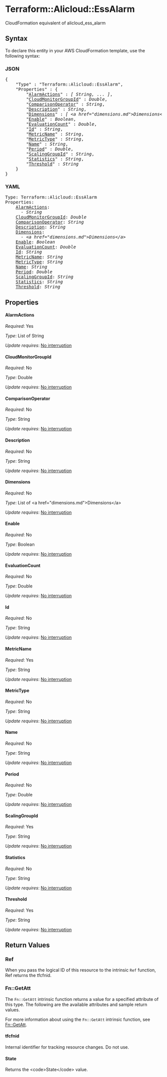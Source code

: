 # Terraform::Alicloud::EssAlarm

CloudFormation equivalent of alicloud_ess_alarm

## Syntax

To declare this entity in your AWS CloudFormation template, use the following syntax:

### JSON

<pre>
{
    "Type" : "Terraform::Alicloud::EssAlarm",
    "Properties" : {
        "<a href="#alarmactions" title="AlarmActions">AlarmActions</a>" : <i>[ String, ... ]</i>,
        "<a href="#cloudmonitorgroupid" title="CloudMonitorGroupId">CloudMonitorGroupId</a>" : <i>Double</i>,
        "<a href="#comparisonoperator" title="ComparisonOperator">ComparisonOperator</a>" : <i>String</i>,
        "<a href="#description" title="Description">Description</a>" : <i>String</i>,
        "<a href="#dimensions" title="Dimensions">Dimensions</a>" : <i>[ &lt;a href=&#34;dimensions.md&#34;&gt;Dimensions&lt;/a&gt;, ... ]</i>,
        "<a href="#enable" title="Enable">Enable</a>" : <i>Boolean</i>,
        "<a href="#evaluationcount" title="EvaluationCount">EvaluationCount</a>" : <i>Double</i>,
        "<a href="#id" title="Id">Id</a>" : <i>String</i>,
        "<a href="#metricname" title="MetricName">MetricName</a>" : <i>String</i>,
        "<a href="#metrictype" title="MetricType">MetricType</a>" : <i>String</i>,
        "<a href="#name" title="Name">Name</a>" : <i>String</i>,
        "<a href="#period" title="Period">Period</a>" : <i>Double</i>,
        "<a href="#scalinggroupid" title="ScalingGroupId">ScalingGroupId</a>" : <i>String</i>,
        "<a href="#statistics" title="Statistics">Statistics</a>" : <i>String</i>,
        "<a href="#threshold" title="Threshold">Threshold</a>" : <i>String</i>
    }
}
</pre>

### YAML

<pre>
Type: Terraform::Alicloud::EssAlarm
Properties:
    <a href="#alarmactions" title="AlarmActions">AlarmActions</a>: <i>
      - String</i>
    <a href="#cloudmonitorgroupid" title="CloudMonitorGroupId">CloudMonitorGroupId</a>: <i>Double</i>
    <a href="#comparisonoperator" title="ComparisonOperator">ComparisonOperator</a>: <i>String</i>
    <a href="#description" title="Description">Description</a>: <i>String</i>
    <a href="#dimensions" title="Dimensions">Dimensions</a>: <i>
      - &lt;a href=&#34;dimensions.md&#34;&gt;Dimensions&lt;/a&gt;</i>
    <a href="#enable" title="Enable">Enable</a>: <i>Boolean</i>
    <a href="#evaluationcount" title="EvaluationCount">EvaluationCount</a>: <i>Double</i>
    <a href="#id" title="Id">Id</a>: <i>String</i>
    <a href="#metricname" title="MetricName">MetricName</a>: <i>String</i>
    <a href="#metrictype" title="MetricType">MetricType</a>: <i>String</i>
    <a href="#name" title="Name">Name</a>: <i>String</i>
    <a href="#period" title="Period">Period</a>: <i>Double</i>
    <a href="#scalinggroupid" title="ScalingGroupId">ScalingGroupId</a>: <i>String</i>
    <a href="#statistics" title="Statistics">Statistics</a>: <i>String</i>
    <a href="#threshold" title="Threshold">Threshold</a>: <i>String</i>
</pre>

## Properties

#### AlarmActions

_Required_: Yes

_Type_: List of String

_Update requires_: [No interruption](https://docs.aws.amazon.com/AWSCloudFormation/latest/UserGuide/using-cfn-updating-stacks-update-behaviors.html#update-no-interrupt)

#### CloudMonitorGroupId

_Required_: No

_Type_: Double

_Update requires_: [No interruption](https://docs.aws.amazon.com/AWSCloudFormation/latest/UserGuide/using-cfn-updating-stacks-update-behaviors.html#update-no-interrupt)

#### ComparisonOperator

_Required_: No

_Type_: String

_Update requires_: [No interruption](https://docs.aws.amazon.com/AWSCloudFormation/latest/UserGuide/using-cfn-updating-stacks-update-behaviors.html#update-no-interrupt)

#### Description

_Required_: No

_Type_: String

_Update requires_: [No interruption](https://docs.aws.amazon.com/AWSCloudFormation/latest/UserGuide/using-cfn-updating-stacks-update-behaviors.html#update-no-interrupt)

#### Dimensions

_Required_: No

_Type_: List of &lt;a href=&#34;dimensions.md&#34;&gt;Dimensions&lt;/a&gt;

_Update requires_: [No interruption](https://docs.aws.amazon.com/AWSCloudFormation/latest/UserGuide/using-cfn-updating-stacks-update-behaviors.html#update-no-interrupt)

#### Enable

_Required_: No

_Type_: Boolean

_Update requires_: [No interruption](https://docs.aws.amazon.com/AWSCloudFormation/latest/UserGuide/using-cfn-updating-stacks-update-behaviors.html#update-no-interrupt)

#### EvaluationCount

_Required_: No

_Type_: Double

_Update requires_: [No interruption](https://docs.aws.amazon.com/AWSCloudFormation/latest/UserGuide/using-cfn-updating-stacks-update-behaviors.html#update-no-interrupt)

#### Id

_Required_: No

_Type_: String

_Update requires_: [No interruption](https://docs.aws.amazon.com/AWSCloudFormation/latest/UserGuide/using-cfn-updating-stacks-update-behaviors.html#update-no-interrupt)

#### MetricName

_Required_: Yes

_Type_: String

_Update requires_: [No interruption](https://docs.aws.amazon.com/AWSCloudFormation/latest/UserGuide/using-cfn-updating-stacks-update-behaviors.html#update-no-interrupt)

#### MetricType

_Required_: No

_Type_: String

_Update requires_: [No interruption](https://docs.aws.amazon.com/AWSCloudFormation/latest/UserGuide/using-cfn-updating-stacks-update-behaviors.html#update-no-interrupt)

#### Name

_Required_: No

_Type_: String

_Update requires_: [No interruption](https://docs.aws.amazon.com/AWSCloudFormation/latest/UserGuide/using-cfn-updating-stacks-update-behaviors.html#update-no-interrupt)

#### Period

_Required_: No

_Type_: Double

_Update requires_: [No interruption](https://docs.aws.amazon.com/AWSCloudFormation/latest/UserGuide/using-cfn-updating-stacks-update-behaviors.html#update-no-interrupt)

#### ScalingGroupId

_Required_: Yes

_Type_: String

_Update requires_: [No interruption](https://docs.aws.amazon.com/AWSCloudFormation/latest/UserGuide/using-cfn-updating-stacks-update-behaviors.html#update-no-interrupt)

#### Statistics

_Required_: No

_Type_: String

_Update requires_: [No interruption](https://docs.aws.amazon.com/AWSCloudFormation/latest/UserGuide/using-cfn-updating-stacks-update-behaviors.html#update-no-interrupt)

#### Threshold

_Required_: Yes

_Type_: String

_Update requires_: [No interruption](https://docs.aws.amazon.com/AWSCloudFormation/latest/UserGuide/using-cfn-updating-stacks-update-behaviors.html#update-no-interrupt)

## Return Values

### Ref

When you pass the logical ID of this resource to the intrinsic `Ref` function, Ref returns the tfcfnid.

### Fn::GetAtt

The `Fn::GetAtt` intrinsic function returns a value for a specified attribute of this type. The following are the available attributes and sample return values.

For more information about using the `Fn::GetAtt` intrinsic function, see [Fn::GetAtt](https://docs.aws.amazon.com/AWSCloudFormation/latest/UserGuide/intrinsic-function-reference-getatt.html).

#### tfcfnid

Internal identifier for tracking resource changes. Do not use.

#### State

Returns the &lt;code&gt;State&lt;/code&gt; value.

